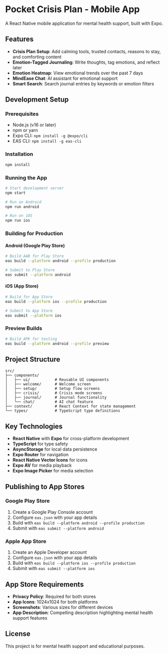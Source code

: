 # Pocket Crisis Plan - Mobile App

A React Native mobile application for mental health support, built with Expo.

## Features
- **Crisis Plan Setup**: Add calming tools, trusted contacts, reasons to stay, and comforting content
- **Emotion-Tagged Journaling**: Write thoughts, tag emotions, and reflect later
- **Emotion Heatmap**: View emotional trends over the past 7 days
- **MindEase Chat**: AI assistant for emotional support
- **Smart Search**: Search journal entries by keywords or emotion filters

## Development Setup

### Prerequisites
- Node.js (v16 or later)
- npm or yarn
- Expo CLI: `npm install -g @expo/cli`
- EAS CLI: `npm install -g eas-cli`

### Installation
```bash
npm install
```

### Running the App
```bash
# Start development server
npm start

# Run on Android
npm run android

# Run on iOS
npm run ios
```

### Building for Production

#### Android (Google Play Store)
```bash
# Build AAB for Play Store
eas build --platform android --profile production

# Submit to Play Store
eas submit --platform android
```

#### iOS (App Store)
```bash
# Build for App Store
eas build --platform ios --profile production

# Submit to App Store
eas submit --platform ios
```

### Preview Builds
```bash
# Build APK for testing
eas build --platform android --profile preview
```

## Project Structure
```
src/
├── components/
│   ├── ui/           # Reusable UI components
│   ├── welcome/      # Welcome screen
│   ├── setup/        # Setup flow screens
│   ├── crisis/       # Crisis mode screens
│   ├── journal/      # Journal functionality
│   └── chat/         # AI chat feature
├── context/          # React Context for state management
└── types/            # TypeScript type definitions
```

## Key Technologies
- **React Native** with **Expo** for cross-platform development
- **TypeScript** for type safety
- **AsyncStorage** for local data persistence
- **Expo Router** for navigation
- **React Native Vector Icons** for icons
- **Expo AV** for media playback
- **Expo Image Picker** for media selection

## Publishing to App Stores

### Google Play Store
1. Create a Google Play Console account
2. Configure `eas.json` with your app details
3. Build with `eas build --platform android --profile production`
4. Submit with `eas submit --platform android`

### Apple App Store
1. Create an Apple Developer account
2. Configure `eas.json` with your app details
3. Build with `eas build --platform ios --profile production`
4. Submit with `eas submit --platform ios`

## App Store Requirements
- **Privacy Policy**: Required for both stores
- **App Icons**: 1024x1024 for both platforms
- **Screenshots**: Various sizes for different devices
- **App Description**: Compelling description highlighting mental health support features

## License
This project is for mental health support and educational purposes.